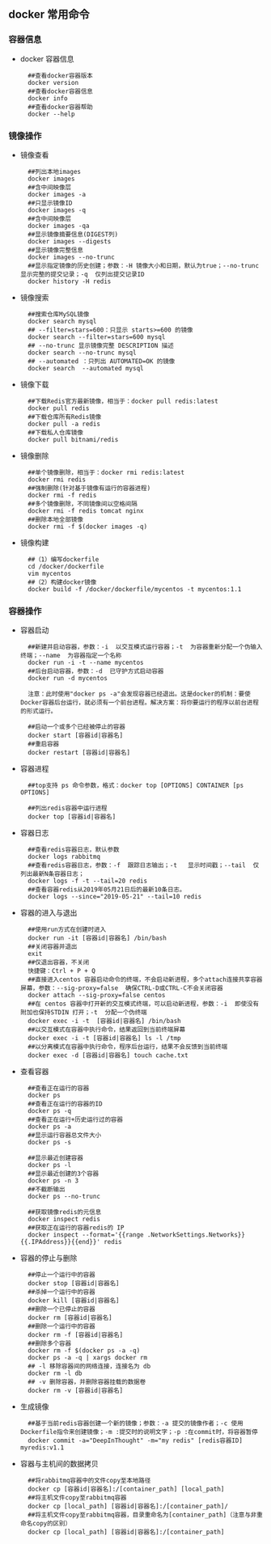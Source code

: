 ## docker 常用命令

### 容器信息

- docker 容器信息

		##查看docker容器版本
		docker version
		##查看docker容器信息
		docker info
		##查看docker容器帮助
		docker --help
		
### 镜像操作
		
- 镜像查看

		##列出本地images
		docker images
		##含中间映像层
		docker images -a	
		##只显示镜像ID
		docker images -q
		##含中间映像层
		docker images -qa   
		##显示镜像摘要信息(DIGEST列)
		docker images --digests
		##显示镜像完整信息
		docker images --no-trunc
		##显示指定镜像的历史创建；参数：-H 镜像大小和日期，默认为true；--no-trunc  显示完整的提交记录；-q  仅列出提交记录ID
		docker history -H redis
		
- 镜像搜索
		
		##搜索仓库MySQL镜像
		docker search mysql
		## --filter=stars=600：只显示 starts>=600 的镜像
		docker search --filter=stars=600 mysql
		## --no-trunc 显示镜像完整 DESCRIPTION 描述
		docker search --no-trunc mysql
		## --automated ：只列出 AUTOMATED=OK 的镜像
		docker search  --automated mysql	
		
- 镜像下载
		
		##下载Redis官方最新镜像，相当于：docker pull redis:latest
		docker pull redis
		##下载仓库所有Redis镜像
		docker pull -a redis
		##下载私人仓库镜像
		docker pull bitnami/redis
		
- 镜像删除
		
		##单个镜像删除，相当于：docker rmi redis:latest
		docker rmi redis
		##强制删除(针对基于镜像有运行的容器进程)
		docker rmi -f redis
		##多个镜像删除，不同镜像间以空格间隔
		docker rmi -f redis tomcat nginx
		##删除本地全部镜像
		docker rmi -f $(docker images -q)
		
- 镜像构建

		##（1）编写dockerfile
		cd /docker/dockerfile
		vim mycentos
		##（2）构建docker镜像
		docker build -f /docker/dockerfile/mycentos -t mycentos:1.1
		
### 容器操作

- 容器启动

		##新建并启动容器，参数：-i  以交互模式运行容器；-t  为容器重新分配一个伪输入终端；--name  为容器指定一个名称
		docker run -i -t --name mycentos
		##后台启动容器，参数：-d  已守护方式启动容器
		docker run -d mycentos
		
		注意：此时使用"docker ps -a"会发现容器已经退出。这是docker的机制：要使Docker容器后台运行，就必须有一个前台进程。解决方案：将你要运行的程序以前台进程的形式运行。

		##启动一个或多个已经被停止的容器
		docker start [容器id|容器名]
		##重启容器
		docker restart [容器id|容器名]
		
- 容器进程
		
		##top支持 ps 命令参数，格式：docker top [OPTIONS] CONTAINER [ps OPTIONS]
		
		##列出redis容器中运行进程
		docker top [容器id|容器名]
		
- 容器日志
		
		##查看redis容器日志，默认参数
		docker logs rabbitmq
		##查看redis容器日志，参数：-f  跟踪日志输出；-t   显示时间戳；--tail  仅列出最新N条容器日志；
		docker logs -f -t --tail=20 redis
		##查看容器redis从2019年05月21日后的最新10条日志。
		docker logs --since="2019-05-21" --tail=10 redis
		
- 容器的进入与退出
		
		##使用run方式在创建时进入
		docker run -it [容器id|容器名] /bin/bash
		##关闭容器并退出
		exit
		##仅退出容器，不关闭
		快捷键：Ctrl + P + Q
		##直接进入centos 容器启动命令的终端，不会启动新进程，多个attach连接共享容器屏幕，参数：--sig-proxy=false  确保CTRL-D或CTRL-C不会关闭容器
		docker attach --sig-proxy=false centos 
		##在 centos 容器中打开新的交互模式终端，可以启动新进程，参数：-i  即使没有附加也保持STDIN 打开；-t  分配一个伪终端
		docker exec -i -t  [容器id|容器名] /bin/bash
		##以交互模式在容器中执行命令，结果返回到当前终端屏幕
		docker exec -i -t [容器id|容器名] ls -l /tmp
		##以分离模式在容器中执行命令，程序后台运行，结果不会反馈到当前终端
		docker exec -d [容器id|容器名] touch cache.txt 
		
- 查看容器
		
		##查看正在运行的容器
		docker ps 
		##查看正在运行的容器的ID
		docker ps -q
		##查看正在运行+历史运行过的容器
		docker ps -a
		##显示运行容器总文件大小
		docker ps -s
		
		##显示最近创建容器
		docker ps -l
		##显示最近创建的3个容器
		docker ps -n 3
		##不截断输出
		docker ps --no-trunc 
		
		##获取镜像redis的元信息
		docker inspect redis
		##获取正在运行的容器redis的 IP
		docker inspect --format='{{range .NetworkSettings.Networks}}{{.IPAddress}}{{end}}' redis
		
- 容器的停止与删除
		
		##停止一个运行中的容器
		docker stop [容器id|容器名]
		##杀掉一个运行中的容器
		docker kill [容器id|容器名]
		##删除一个已停止的容器
		docker rm [容器id|容器名]
		##删除一个运行中的容器
		docker rm -f [容器id|容器名]
		##删除多个容器
		docker rm -f $(docker ps -a -q)
		docker ps -a -q | xargs docker rm
		## -l 移除容器间的网络连接，连接名为 db
		docker rm -l db 
		## -v 删除容器，并删除容器挂载的数据卷
		docker rm -v [容器id|容器名]
		
- 生成镜像
		
		##基于当前redis容器创建一个新的镜像；参数：-a 提交的镜像作者；-c 使用Dockerfile指令来创建镜像；-m :提交时的说明文字；-p :在commit时，将容器暂停
		docker commit -a="DeepInThought" -m="my redis" [redis容器ID]  myredis:v1.1
		
- 容器与主机间的数据拷贝

		##将rabbitmq容器中的文件copy至本地路径
		docker cp [容器id|容器名]:/[container_path] [local_path]
		##将主机文件copy至rabbitmq容器
		docker cp [local_path] [容器id|容器名]:/[container_path]/
		##将主机文件copy至rabbitmq容器，目录重命名为[container_path]（注意与非重命名copy的区别）
		docker cp [local_path] [容器id|容器名]:/[container_path]